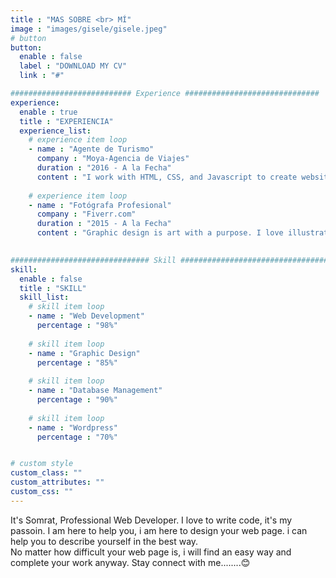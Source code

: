 ```yaml
---
title : "MAS SOBRE <br> MÍ"
image : "images/gisele/gisele.jpeg"
# button
button:
  enable : false
  label : "DOWNLOAD MY CV"
  link : "#"

########################### Experience ##############################
experience:
  enable : true
  title : "EXPERIENCIA"
  experience_list:
    # experience item loop
    - name : "Agente de Turismo"
      company : "Moya-Agencia de Viajes"
      duration : "2016 - A la Fecha"
      content : "I work with HTML, CSS, and Javascript to create websites and web applications like Personal, Business, Blog, E-comerches etc."
      
    # experience item loop
    - name : "Fotógrafa Profesional"
      company : "Fiverr.com"
      duration : "2015 - A la Fecha"
      content : "Graphic design is art with a purpose. I love illustration, so logo desing is my favorite work. But i can do many things with graphics."
      

############################### Skill #################################
skill:
  enable : false
  title : "SKILL"
  skill_list:
    # skill item loop
    - name : "Web Development"
      percentage : "98%"
      
    # skill item loop
    - name : "Graphic Design"
      percentage : "85%"
      
    # skill item loop
    - name : "Database Management"
      percentage : "90%"
      
    # skill item loop
    - name : "Wordpress"
      percentage : "70%"


# custom style
custom_class: "" 
custom_attributes: "" 
custom_css: ""
---
```


It's Somrat, Professional Web Developer. I love to write code, it's my passoin. I am here to help you, i am here to design your web page. i can help you to describe yourself in the best way.<br>No matter how difficult your web page is, i will find an easy way and complete your work anyway. Stay connect with me........😊